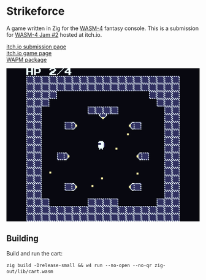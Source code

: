 # Strikeforce

A game written in Zig for the [WASM-4](https://wasm4.org) fantasy console. This
is a submission for [WASM-4 Jam #2](https://itch.io/jam/wasm4-v2) hosted at
itch.io.

[itch.io submission page](https://itch.io/jam/wasm4-v2/rate/1672633)  
[itch.io game page](https://iszn-11.itch.io/strikeforce)  
[WAPM package](https://wapm.io/iszn_11/strikeforce)  

![Game screenshot](./strikeforce.png)

## Building

Build and run the cart:

```shell
zig build -Drelease-small && w4 run --no-open --no-qr zig-out/lib/cart.wasm
```
